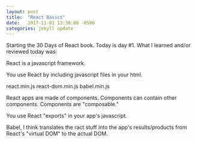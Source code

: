 ```yaml
---
layout: post
title:  "React Basics"
date:   2017-11-01 13:30:00 -0500
categories: jekyll update
---
```

Starting the 30 Days of React book. Today is day #1. What I learned and/or reviewed today was:

React is a javascript framework.

You use React by including javascript files in your html.

react.min.js
react-dom.min.js
babel.min.js

React apps are made of components. Components can contain other components. Components are "composable."

You use React "exports" in your app's javascript.

Babel, I think translates the ract stuff into the app's results/products from React's "virtual DOM" to the actual DOM.